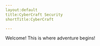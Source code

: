 ```yaml
---
layout:default
title:CyberCraft Security
shortTitle:CyberCraft

---
```

Welcome! This is where adventure begins!
